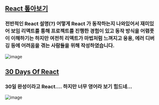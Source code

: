 ## [React 톺아보기](https://goidle.github.io/react/in-depth-react-preview/)
### 전반적인 React 설명(?) 어떻게 React 가 동작하는지 나와있어서 재미있어 보임 리액트를 통해 프로젝트를 진행한 경험이 있고 동작 방식을 어렴풋이 이해하기는 하지만 여전히 리액트가 마법처럼 느껴지고 응용, 에러 디버깅 등에 어려움을 겪는 사람들을 위해 작성하였습니다.
![image](https://goidle.github.io/static/felog-f24356c48475809626ea0c2ac67855c6.png)

## [30 Days Of React](https://github.com/Asabeneh/30-Days-Of-React#how-to-use-repo)
### 30일 완성이라고 React.... 하지만 너무 영어라 보기 힘드네...
![image](https://github.com/Asabeneh/30-Days-Of-React/raw/master/images/30_days_of_react.jpg)
